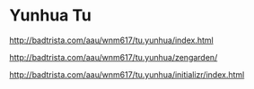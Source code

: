 # Yunhua Tu


http://badtrista.com/aau/wnm617/tu.yunhua/index.html

http://badtrista.com/aau/wnm617/tu.yunhua/zengarden/

http://badtrista.com/aau/wnm617/tu.yunhua/initializr/index.html
